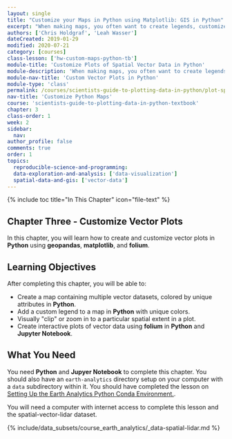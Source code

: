 ```yaml
---
layout: single
title: "Customize your Maps in Python using Matplotlib: GIS in Python"
excerpt: "When making maps, you often want to create legends, customize colors, adjust zoom levels, or even make interactive maps. Learn how to customize maps created using vector data in Python with matplotlib, geopandas, and folium."
authors: ['Chris Holdgraf', 'Leah Wasser']
dateCreated: 2019-01-29
modified: 2020-07-21
category: [courses]
class-lesson: ['hw-custom-maps-python-tb']
module-title: 'Customize Plots of Spatial Vector Data in Python'
module-description: 'When making maps, you often want to create legends, customize colors, adjust zoom levels, or even make interactive maps. Learn how to customize maps created using vector data in Python with matplotlib, geopandas, and folium.'
module-nav-title: 'Custom Vector Plots in Python'
module-type: 'class'
permalink: /courses/scientists-guide-to-plotting-data-in-python/plot-spatial-data/customize-vector-plots/
nav-title: 'Customize Python Maps'
course: 'scientists-guide-to-plotting-data-in-python-textbook'
chapter: 3
class-order: 1
week: 2
sidebar:
  nav:
author_profile: false
comments: true
order: 1
topics:
  reproducible-science-and-programming:
  data-exploration-and-analysis: ['data-visualization']
  spatial-data-and-gis: ['vector-data']
---
```


{% include toc title="In This Chapter" icon="file-text" %}

<div class='notice--success' markdown="1">

## <i class="fa fa-ship" aria-hidden="true"></i> Chapter Three - Customize Vector Plots

In this chapter, you will learn how to create and customize vector plots in **Python** using **geopandas**, **matplotlib**, and **folium**. 

## <i class="fa fa-graduation-cap" aria-hidden="true"></i> Learning Objectives

After completing this chapter, you will be able to:

* Create a map containing multiple vector datasets, colored by unique attributes in **Python**.
* Add a custom legend to a map in **Python** with unique colors.
* Visually "clip" or zoom in to a particular spatial extent in a plot.
* Create interactive plots of vector data using **folium** in **Python** and **Jupyter Notebook**.


## <i class="fa fa-check-square-o fa-2" aria-hidden="true"></i> What You Need

You need **Python** and **Jupyer Notebook** to complete this chapter. You should also have an `earth-analytics` directory setup on your computer with a `data` subdirectory within it. You should have completed the lesson on <a href="{{ site.url }}/workshops/setup-earth-analytics-python/">Setting Up the Earth Analytics Python Conda Environment.</a>.

You will need a computer with internet access to complete this lesson and the spatial-vector-lidar dataset.

{% include/data_subsets/course_earth_analytics/_data-spatial-lidar.md %}

</div>

